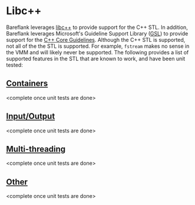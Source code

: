# Libc++

Bareflank leverages [libc++](http://libcxx.llvm.org) to provide support for the C++ STL. In addition, Bareflank leverages Microsoft's Guideline Support Library ([GSL](https://github.com/Microsoft/GSL)) to provide support for the [C++ Core Guidelines](https://github.com/isocpp/CppCoreGuidelines). Although the C++ STL is supported, not all of the the STL is supported. For example, `fstream` makes no sense in the VMM and will likely never be supported. The following provides a list of supported features in the STL that are known to work, and have been unit tested:

## [Containers](http://www.cplusplus.com/reference/stl/)
\<complete once unit tests are done\>

## [Input/Output](http://www.cplusplus.com/reference/iolibrary/)
\<complete once unit tests are done\>

## [Multi-threading](http://www.cplusplus.com/reference/multithreading/)
\<complete once unit tests are done\>

## [Other](http://www.cplusplus.com/reference/std/)
\<complete once unit tests are done\>

